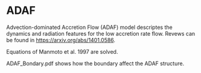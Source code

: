 # ADAF

Advection-dominated Accretion Flow (ADAF) model descriptes the dynamics and radiation features for the low accretion rate flow. Revews can be found in https://arxiv.org/abs/1401.0586.

Equations of Manmoto et al. 1997 are solved.

ADAF_Bondary.pdf shows how the boundary affect the ADAF structure.
